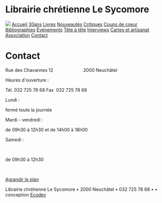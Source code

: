 Librairie chrétienne Le Sycomore
================================

[![](fileadmin/templates/front.jpg)](http://www.librairie-sycomore.ch/)
[Accueil](accueil/)
[30ans](30ans/)
[Livres](livres/)
[Nouveautés](nouveautes/)
[Critiques](critiques/)
[Coups de coeur](coups-de-coeur/)
[Bibliographies](bibliographies/)
[Événements](evenements/)
[Tête à tête](tete-a-tete/)
[Interviews](interviews/)
[Cartes et artisanat](cartes-et-artisanat/)
[Association](association/)
[Contact](contact/)

Contact
=======

<span style="font-weight: normal;">Rue des Chavannes 12                       
2000 Neuchâtel
</span>

Heures d'ouverture :

<span style="font-weight: normal;">Tél. 032 725 78 68
Fax  032 725 78 68</span>

Lundi :

fermé toute la journée

Mardi - vendredi :

de 09h30 à 12h30 et
de 14h00 à 18h00

Samedi :

 

de 09h30 à 12h30

 

[Agrandir le plan](http://maps.google.ch/maps?f=q&source=embed&hl=fr&geocode=&q=rue+des+chavannes+12,+2000&sll=46.362093,9.036255&sspn=4.928221,7.547607&ie=UTF8&hq=&hnear=Rue+des+Chavannes+12,+2000+Neuch%C3%A2tel&ll=46.993807,6.930656&spn=0.004391,0.012317&z=16&iwloc=A)

Librairie chrétienne Le Sycomore • 2000 Neuchâtel • 032 725 78 68 •
• conception [Ecodev](http://ecodev.ch)
